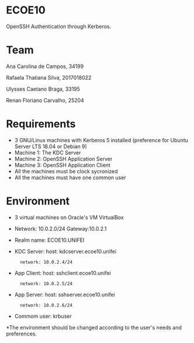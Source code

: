 # ECOE10
OpenSSH Authentication through Kerberos.

# Team
Ana Carolina de Campos, 34199

Rafaela Thatiana Silva, 2017018022

Ulysses Caetano Braga, 33195

Renan Floriano Carvalho, 25204

# Requirements 
- 3 GNU/Linux machines with Kerberos 5 installed (preference for Ubuntu Server LTS 18.04 or Debian 9)
- Machine 1: The KDC Server
- Machine 2: OpenSSH Application Server
- Machine 3: OpenSSH Application Client
- All the machines must be clock sycronized
- All the machines must have one common user

# Environment
- 3 virtual machines on Oracle's VM VirtualBox

- Network: 10.0.2.0/24 Gateway:10.0.2.1

- Realm name: ECOE10.UNIFEI

- KDC Server:  	host: kdcserver.ecoe10.unifei

		network: 10.0.2.4/24

- App Client:	host: sshclient.ecoe10.unifei

		network: 10.0.2.5/24

- App Server:	host: sshserver.ecoe10.unifei

		network: 10.0.2.6/24 



- Commom user: 	krbuser

*The environment should be changed according to the user's needs and preferences.
